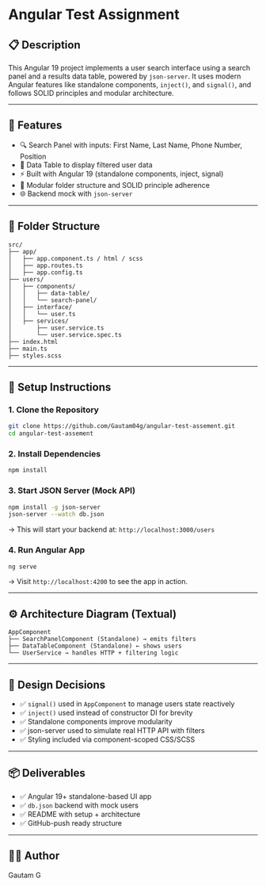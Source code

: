# Angular Test Assignment

## 📋 Description
This Angular 19 project implements a user search interface using a search panel and a results data table, powered by `json-server`. It uses modern Angular features like standalone components, `inject()`, and `signal()`, and follows SOLID principles and modular architecture.

---

## 🧩 Features
- 🔍 Search Panel with inputs: First Name, Last Name, Phone Number, Position
- 📄 Data Table to display filtered user data
- ⚡ Built with Angular 19 (standalone components, inject, signal)
- 🧠 Modular folder structure and SOLID principle adherence
- 🌐 Backend mock with `json-server`

---

## 📁 Folder Structure
```
src/
├── app/
│   ├── app.component.ts / html / scss
│   ├── app.routes.ts
│   ├── app.config.ts
├── users/
│   ├── components/
│   │   ├── data-table/
│   │   └── search-panel/
│   ├── interface/
│   │   └── user.ts
│   ├── services/
│       ├── user.service.ts
│       └── user.service.spec.ts
├── index.html
├── main.ts
├── styles.scss
```

---

## 🚀 Setup Instructions

### 1. Clone the Repository
```bash
git clone https://github.com/Gautam04g/angular-test-assement.git
cd angular-test-assement
```

### 2. Install Dependencies
```bash
npm install
```

### 3. Start JSON Server (Mock API)
```bash
npm install -g json-server
json-server --watch db.json
```
→ This will start your backend at: `http://localhost:3000/users`

### 4. Run Angular App
```bash
ng serve
```
→ Visit `http://localhost:4200` to see the app in action.

---

## ⚙️ Architecture Diagram (Textual)
```
AppComponent
├── SearchPanelComponent (Standalone) → emits filters
├── DataTableComponent (Standalone) ← shows users
└── UserService → handles HTTP + filtering logic
```

---

## 🧠 Design Decisions
- ✅ `signal()` used in `AppComponent` to manage users state reactively
- ✅ `inject()` used instead of constructor DI for brevity
- ✅ Standalone components improve modularity
- ✅ json-server used to simulate real HTTP API with filters
- ✅ Styling included via component-scoped CSS/SCSS

---

## 📦 Deliverables
- ✅ Angular 19+ standalone-based UI app
- ✅ `db.json` backend with mock users
- ✅ README with setup + architecture
- ✅ GitHub-push ready structure

---

## 👨‍💻 Author
Gautam G